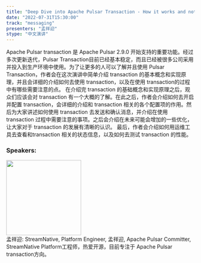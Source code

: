 ```yaml
---
title: "Deep Dive into Apache Pulsar Transaction - How it works and notes for it. "
date: "2022-07-31T15:30:00"
track: "messaging"
presenters: "孟祥迎"
stype: "中文演讲"
---
```

Apache Pulsar transaction 是 Apache Pulsar 2.9.0 开始支持的重要功能。经过多次更新迭代，Pulsar Transaction目前已经基本稳定，而且已经被很多公司采用并投入到生产环境中使用。为了让更多的人可以了解并且使用 Pulsar Transaction，作者会在这次演讲中简单介绍 transaction 的基本概念和实现原理，并且会详细的介绍如何去使用 transaction，以及在使用 transaction的过程中有哪些需要注意的点。
在介绍完 transaction 的基础概念和实现原理之后，观众们应该会对 transaction 有一个大概的了解。在此之后，作者会介绍如何去开启并配置 transaction，会详细的介绍和 transaction 相关的各个配置项的作用。然后为大家讲述如何使用 transaction 去发送和确认消息，并介绍在使用 transaction 过程中需要注意的事项。之后会介绍在未来可能会增加的一些优化，让大家对于 transaction 的发展有清晰的认识。
最后，作者会介绍如何用运维工具去查看和transaction 相关的状态信息，以及如何去测试 transaction 的性能。
 ### Speakers: 
 <img src="images/speaker/1204.png" width="200" /><br>孟祥迎: StreamNative, Platform Engineer, 孟祥迎, Apache Pulsar Committer, StreamNative Platform工程师，热爱开源，目前专注于 Apache Pulsar transaction方向。

 